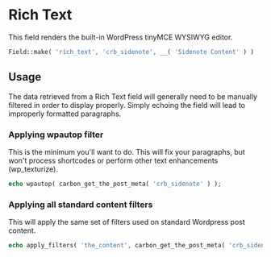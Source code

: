 # Rich Text

This field renders the built-in WordPress tinyMCE WYSIWYG editor.

```php
Field::make( 'rich_text', 'crb_sidenote', __( 'Sidenote Content' ) )
```

## Usage

The data retrieved from a Rich Text field will generally need to be manually filtered in order to display properly. Simply echoing the field will lead to improperly formatted paragraphs.

### Applying wpautop filter

This is the minimum you'll want to do. This will fix your paragraphs, but won't process shortcodes or perform other text enhancements (wp_texturize).

```php
echo wpautop( carbon_get_the_post_meta( 'crb_sidenote' ) );
```

### Applying all standard content filters

This will apply the same set of filters used on standard Wordpress post content.

```php
echo apply_filters( 'the_content', carbon_get_the_post_meta( 'crb_sidenote' ) );
```
